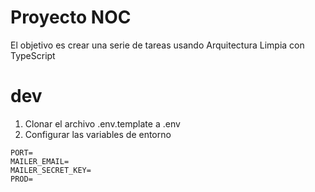 # Proyecto NOC
El objetivo es crear una serie de tareas usando Arquitectura Limpia con TypeScript

# dev
1. Clonar el archivo .env.template a .env
2. Configurar las variables de entorno

```
PORT=
MAILER_EMAIL= 
MAILER_SECRET_KEY= 
PROD=
```
